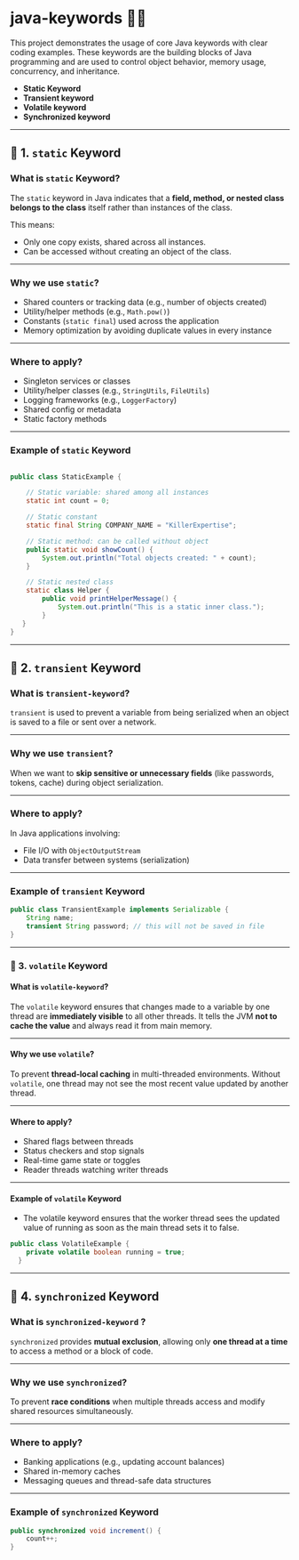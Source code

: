 # java-keywords 🔑📘

This project demonstrates the usage of core Java keywords with clear coding examples. These keywords are the building blocks of Java programming and are used to control object behavior, memory usage, concurrency, and inheritance.
  - **Static Keyword**
  - **Transient keyword**
  - **Volatile keyword**
  - **Synchronized keyword**
    
---

## 🔸 1. `static` Keyword

### What is `static` Keyword?
The `static` keyword in Java indicates that a **field, method, or nested class belongs to the class** itself rather than instances of the class.

This means:
- Only one copy exists, shared across all instances.
- Can be accessed without creating an object of the class.

---

### Why we use `static`?

- Shared counters or tracking data (e.g., number of objects created)
- Utility/helper methods (e.g., `Math.pow()`)
- Constants (`static final`) used across the application
- Memory optimization by avoiding duplicate values in every instance

---

### Where to apply?

- Singleton services or classes
- Utility/helper classes (e.g., `StringUtils`, `FileUtils`)
- Logging frameworks (e.g., `LoggerFactory`)
- Shared config or metadata
- Static factory methods

---

### Example of `static` Keyword

  ```java
  
  public class StaticExample {
  
      // Static variable: shared among all instances
      static int count = 0;
  
      // Static constant
      static final String COMPANY_NAME = "KillerExpertise";
  
      // Static method: can be called without object
      public static void showCount() {
          System.out.println("Total objects created: " + count);
      }
  
      // Static nested class
      static class Helper {
          public void printHelperMessage() {
              System.out.println("This is a static inner class.");
          }
     }
  }
  ```
---

## 🔸 2. `transient` Keyword

### What is `transient-keyword`?
`transient` is used to prevent a variable from being serialized when an object is saved to a file or sent over a network.

---

### Why we use `transient`?
When we want to **skip sensitive or unnecessary fields** (like passwords, tokens, cache) during object serialization.

---

### Where to apply?
In Java applications involving:
- File I/O with `ObjectOutputStream`
- Data transfer between systems (serialization)

---

### Example of `transient` Keyword
  ```java
  public class TransientExample implements Serializable {
      String name;
      transient String password; // this will not be saved in file
  }
  ```
---

### 🔸 3. `volatile` Keyword

#### What is `volatile-keyword`?
The `volatile` keyword ensures that changes made to a variable by one thread are **immediately visible** to all other threads. It tells the JVM **not to cache the value** and always read it from main memory.

---

#### Why we use `volatile`?
To prevent **thread-local caching** in multi-threaded environments. Without `volatile`, one thread may not see the most recent value updated by another thread.

---

#### Where to apply?
- Shared flags between threads
- Status checkers and stop signals
- Real-time game state or toggles
- Reader threads watching writer threads

---

#### Example of `volatile` Keyword

  -  The volatile keyword ensures that the worker thread sees the updated value of running as soon as the main thread sets it to false.
  ```java
  public class VolatileExample {
      private volatile boolean running = true;
    }
  ```
---
## 🔸 4. `synchronized` Keyword

### What is `synchronized-keyword` ?
`synchronized` provides **mutual exclusion**, allowing only **one thread at a time** to access a method or a block of code.

---

### Why we use `synchronized`?
To prevent **race conditions** when multiple threads access and modify shared resources simultaneously.

---

### Where to apply?
- Banking applications (e.g., updating account balances)
- Shared in-memory caches
- Messaging queues and thread-safe data structures

---

### Example of `synchronized` Keyword
```java
public synchronized void increment() {
    count++;
}
```
